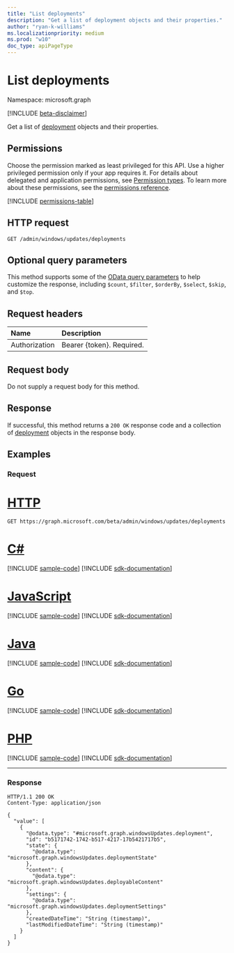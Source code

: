 ```yaml
---
title: "List deployments"
description: "Get a list of deployment objects and their properties."
author: "ryan-k-williams"
ms.localizationpriority: medium
ms.prod: "w10"
doc_type: apiPageType
---
```


# List deployments
Namespace: microsoft.graph

[!INCLUDE [beta-disclaimer](../../includes/beta-disclaimer.md)]

Get a list of [deployment](../resources/windowsupdates-deployment.md) objects and their properties.

## Permissions
Choose the permission marked as least privileged for this API. Use a higher privileged permission only if your app requires it. For details about delegated and application permissions, see [Permission types](/graph/permissions-overview#permission-types). To learn more about these permissions, see the [permissions reference](/graph/permissions-reference).

<!-- { "blockType": "permissions", "name": "adminwindowsupdates_list_deployments" } -->
[!INCLUDE [permissions-table](../includes/permissions/adminwindowsupdates-list-deployments-permissions.md)]

## HTTP request

<!-- {
  "blockType": "ignored"
}
-->
``` http
GET /admin/windows/updates/deployments
```

## Optional query parameters
This method supports some of the [OData query parameters](/graph/query-parameters) to help customize the response, including `$count`, `$filter`, `$orderBy`, `$select`, `$skip`, and `$top`.

## Request headers
|Name|Description|
|:---|:---|
|Authorization|Bearer {token}. Required.|

## Request body
Do not supply a request body for this method.

## Response

If successful, this method returns a `200 OK` response code and a collection of [deployment](../resources/windowsupdates-deployment.md) objects in the response body.

## Examples

### Request

# [HTTP](#tab/http)
<!-- {
  "blockType": "request",
  "name": "list_deployment"
}
-->
``` http
GET https://graph.microsoft.com/beta/admin/windows/updates/deployments
```

# [C#](#tab/csharp)
[!INCLUDE [sample-code](../includes/snippets/csharp/list-deployment-csharp-snippets.md)]
[!INCLUDE [sdk-documentation](../includes/snippets/snippets-sdk-documentation-link.md)]

# [JavaScript](#tab/javascript)
[!INCLUDE [sample-code](../includes/snippets/javascript/list-deployment-javascript-snippets.md)]
[!INCLUDE [sdk-documentation](../includes/snippets/snippets-sdk-documentation-link.md)]

# [Java](#tab/java)
[!INCLUDE [sample-code](../includes/snippets/java/list-deployment-java-snippets.md)]
[!INCLUDE [sdk-documentation](../includes/snippets/snippets-sdk-documentation-link.md)]

# [Go](#tab/go)
[!INCLUDE [sample-code](../includes/snippets/go/list-deployment-go-snippets.md)]
[!INCLUDE [sdk-documentation](../includes/snippets/snippets-sdk-documentation-link.md)]

# [PHP](#tab/php)
[!INCLUDE [sample-code](../includes/snippets/php/list-deployment-php-snippets.md)]
[!INCLUDE [sdk-documentation](../includes/snippets/snippets-sdk-documentation-link.md)]

---

### Response

<!-- {
  "blockType": "response",
  "truncated": true,
  "@odata.type": "Collection(microsoft.graph.windowsUpdates.deployment)"
}
-->
``` http
HTTP/1.1 200 OK
Content-Type: application/json

{
  "value": [
    {
      "@odata.type": "#microsoft.graph.windowsUpdates.deployment",
      "id": "b5171742-1742-b517-4217-17b5421717b5",
      "state": {
        "@odata.type": "microsoft.graph.windowsUpdates.deploymentState"
      },
      "content": {
        "@odata.type": "microsoft.graph.windowsUpdates.deployableContent"
      },
      "settings": {
        "@odata.type": "microsoft.graph.windowsUpdates.deploymentSettings"
      },
      "createdDateTime": "String (timestamp)",
      "lastModifiedDateTime": "String (timestamp)"
    }
  ]
}
```

